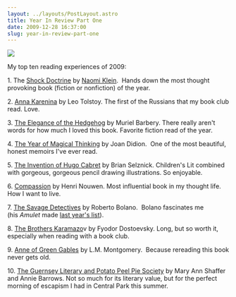 ```yaml
---
layout: ../layouts/PostLayout.astro
title: Year In Review Part One
date: 2009-12-28 16:37:00
slug: year-in-review-part-one
---
```


[![](http://1.bp.blogspot.com/_uemGSKgAPTU/SzjelyHvFCI/AAAAAAAAAc8/Id8ObaX5UXQ/s320/IMG_4448.JPG)](http://1.bp.blogspot.com/_uemGSKgAPTU/SzjelyHvFCI/AAAAAAAAAc8/Id8ObaX5UXQ/s1600-h/IMG_4448.JPG)  

My top ten reading experiences of 2009:  
  
1\. The [Shock Doctrine](http://akindoflibrary.blogspot.com/2009/09/shock-doctrine-context-for-my-brain-of.html) by [Naomi Klein](http://akindoflibrary.blogspot.com/2009/09/shock-doctrine-and-english-majors-never.html).  Hands down the most thought provoking book (fiction or nonfiction) of the year.  
  
2\. [Anna Karenina](http://akindoflibrary.blogspot.com/2009/03/love-and-duty-passion-and-indifference.html) by Leo Tolstoy. The first of the Russians that my book club read. Love.  
  
3. [The Elegance of the Hedgehog](http://akindoflibrary.blogspot.com/2009/06/kindred-souls.html) by Muriel Barbery. There really aren't words for how much I loved this book. Favorite fiction read of the year.  
  
4. [The Year of Magical Thinking](http://akindoflibrary.blogspot.com/2009/02/magical-thinking.html) by Joan Didion.  One of the most beautiful, honest memoirs I've ever read.  
  
5. [The Invention of Hugo Cabret](http://akindoflibrary.blogspot.com/2009/03/best-kinds-of-books.html) by Brian Selznick. Children's Lit combined with gorgeous, gorgeous pencil drawing illustrations. So enjoyable.  
  
6. [Compassion](http://akindoflibrary.blogspot.com/2009/11/advent-compassion-or-and-they-will-call.html) by Henri Nouwen. Most influential book in my thought life. How I want to live.  
  

7. [The Savage Detectives](http://akindoflibrary.blogspot.com/2009/08/poetry-is-metaphor.html) by Roberto Bolano.  Bolano fascinates me (his _Amulet_ made [last year's list](http://akindoflibrary.blogspot.com/2008/12/year-in-review-part-one.html)).  

  

8. [The Brothers Karamazo](http://akindoflibrary.blogspot.com/2009/06/brothers-karamazov-existential-dilemmas.html)v by Fyodor Dostoevsky. Long, but so worth it, especially when reading with a book club.  

  

9\. [Anne of Green Gables](http://akindoflibrary.blogspot.com/2009/10/anne-shirley-youre-my-hero.html) by L.M. Montgomery.  Because rereading this book never gets old.  
  
10. [The Guernsey Literary and Potato Peel Pie Society](http://akindoflibrary.blogspot.com/2009/06/god-save-queen.html) by Mary Ann Shaffer and Annie Barrows. Not so much for its literary value, but for the perfect morning of escapism I had in Central Park this summer.